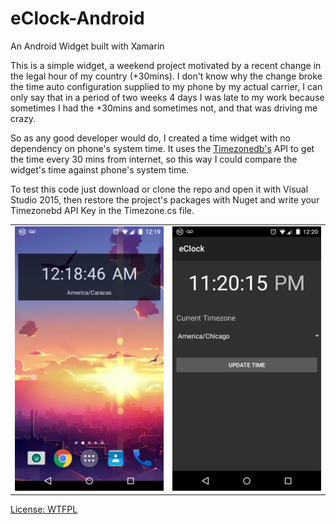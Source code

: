 # eClock-Android
An Android Widget built with Xamarin

This is a simple widget, a weekend project motivated by a recent change in the legal hour of my country (+30mins). I don't know why the change broke the time auto configuration supplied to my phone by my actual carrier, I can only say that in a period of two weeks 4 days I was late to my work because sometimes I had the +30mins and sometimes not, and that was driving me crazy.

So as any good developer would do, I created a time widget with no dependency on phone's system time. It uses the [Timezonedb's](https://timezonedb.com/) API to get the time every 30 mins from internet, so this way I could compare the widget's time against phone's system time.

To test this code just download or clone the repo and open it with Visual Studio 2015, then restore the project's packages with Nuget and write your Timezonebd API Key in the Timezone.cs file.


<table>
  <td style="border:none"><img src="screenshots/widget.jpeg" alt="widget screen" /></td>
  <td style="border:none"><img src="screenshots/app.png" alt="app screen" /></td>
</table>

[License: WTFPL](http://www.wtfpl.net/)
